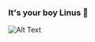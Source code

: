 ### It's your boy Linus 🥸

![Alt Text](https://media.giphy.com/media/61VzGiRUQp3pZ8omne/giphy.gif?cid=ecf05e47cdgj3gjtzk1rzkofz8f5xxo6jvzszuqwaiz9u34d&ep=v1_gifs_search&rid=giphy.gif&ct=g)
